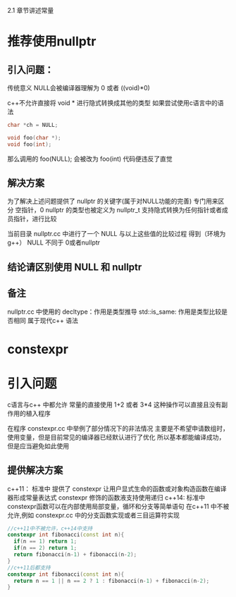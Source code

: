 2.1 章节讲述常量

# 推荐使用nullptr

## 引入问题：
传统意义 NULL会被编译器理解为 0 或者 ((void)*0)

c++不允许直接将 void * 进行隐式转换成其他的类型
如果尝试使用c语言中的语法

```c++
char *ch = NULL;

void foo(char *);
void foo(int);
```
那么调用的
foo(NULL);  会被改为  foo(int)  代码便违反了直觉

## 解决方案
为了解决上述问题提供了
nullptr 的关键字(属于对NULL功能的完善)
专门用来区分 空指针，0
nullptr 的类型也被定义为 nullptr_t 支持隐式转换为任何指针或者成员指针，进行比较

当前目录 nullptr.cc 中进行了一个 NULL 与以上这些值的比较过程
得到（环境为g++）
NULL 不同于 0或者nullptr

## 结论请区别使用 NULL 和 nullptr

## 备注
nullptr.cc 中使用的
decltype：作用是类型推导
std::is_same: 作用是类型比较是否相同
属于现代c++ 语法

# constexpr

# 引入问题
c语言与c++ 中都允许 常量的直接使用
1+2 或者 3*4 这种操作可以直接且没有副作用的植入程序

在程序 constexpr.cc 中举例了部分情况下的非法情况
主要是不希望申请数组时，使用变量，但是目前常见的编译器已经默认进行了优化
所以基本都能编译成功，但是应当避免如此使用

## 提供解决方案

c++11： 标准中 提供了 constexpr 让用户显式生命的函数或对象构造函数在编译器形成常量表达式
constexpr 修饰的函数液支持使用递归
c++14: 标准中 constexpr函数可以在内部使用局部变量，循环和分支等简单语句
在c++11 中不被允许,例如 constexpr.cc 中的分支函数实现或者三目运算符实现

```c++
//c++11中不被允许，c++14中支持
constexpr int fibonacci(const int n){
  if(n == 1) return 1;
  if(n == 2) return 1;
  return fibonacci(n-1) + fibonacci(n-2);
}
//c++11后都支持
constexpr int fibonacci(const int n){
  return n == 1 || n == 2 ? 1 : fibonacci(n-1) + fibonacci(n-2);
}

```
